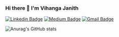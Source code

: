 ### Hi there 👋 I'm Vihanga Janith


[![Linkedin Badge](https://img.shields.io/badge/-VihangaJanith-blue?style=flat&logo=Linkedin&logoColor=white&link=https://www.linkedin.com/in/vihanga-janith-a03717207/)](https://www.linkedin.com/in/vihanga-janith-a03717207/)
[![Medium Badge](https://img.shields.io/badge/-VihangaSenadeera-000000?style=flat&labelColor=000000&logo=Medium&link=https://medium.com/@vihangasenadeera99)](https://medium.com/@vihangasenadeera99)
[![Gmail Badge](https://img.shields.io/badge/-vihangajanith99-c14438?style=flat&logo=Gmail&logoColor=white&link=mailto:vihangajanith99@gmail.com)](mailto:vihangajanith99@gmail.com)



<!--
**VihangaJanith/VihangaJanith** is a ✨ _special_ ✨ repository because its `README.md` (this file) appears on your GitHub profile.

Here are some ideas to get you started:

- 🔭 I’m currently working on ...
- 🌱 I’m currently learning ...
- 👯 I’m looking to collaborate on ...
- 🤔 I’m looking for help with ...
- 💬 Ask me about ...
- 📫 How to reach me: ...
- 😄 Pronouns: ...
- ⚡ Fun fact: ...
-->

![Anurag's GitHub stats](https://github-readme-stats.vercel.app/api?username=VihangaJanith&show_icons=true&theme=merko)
